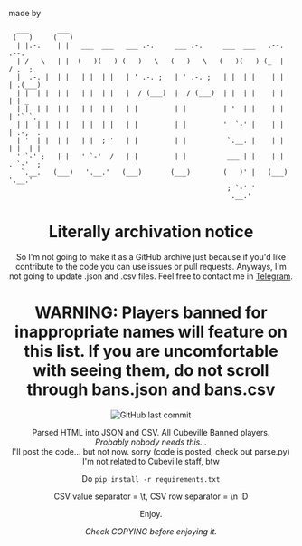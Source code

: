 made by

```
  ___       ___                                                                
 (   )     (   )                                                               
  | |.-.    | |   ___  ___   ___ .-.     ___ .-.     ___  ___   .--.    .--.   
  | /   \   | |  (   )(   ) (   )   \   (   )   \   (   )(   ) (_  |   / ,  ;  
  |  .-. |  | |   | |  | |   | ' .-. ;   | ' .-. ;   | |  | |    | |  | .(___) 
  | |  | |  | |   | |  | |   |  / (___)  |  / (___)  | |  | |    | |  | | _    
  | |  | |  | |   | |  | |   | |         | |         | '  | |    | |  | '` `.  
  | |  | |  | |   | |  | |   | |         | |         '  `-' |    | |  | .-,  . 
  | '  | |  | |   | |  ; '   | |         | |          `.__. |    | |  | |  | | 
  ' `-' ;   | |   ' `-'  /   | |         | |          ___ | |    | |  . `-'  ; 
   `.__.   (___)   '.__.'   (___)       (___)        (   )' |   (___)  '.__.'  
                                                      ; `-' '                  
                                                       .__.'                   
```

<div align="center">  

# Literally archivation notice

So I'm not going to make it as a GitHub archive just because if you'd like contribute to the code you can use issues or
pull requests. Anyways, I'm not going to update .json and .csv files. Feel free to contact me
in [Telegram](https://t.me/blurry16).

# WARNING: Players banned for inappropriate names will feature on this list. If you are uncomfortable with seeing them, do not scroll through bans.json and bans.csv

![GitHub last commit](https://img.shields.io/github/last-commit/blurry16/cv-bans?path=bans.json&label=bans.json%20updated)

Parsed HTML into JSON and CSV. All Cubeville Banned players.  
_Probably nobody needs this..._  
I'll post the code... but not now. sorry (code is posted, check out parse.py)  
I'm not related to Cubeville staff, btw

Do `pip install -r requirements.txt`

CSV value separator = \t, CSV row separator = \n :D

Enjoy.

_Check COPYING before enjoying it._
</div>
